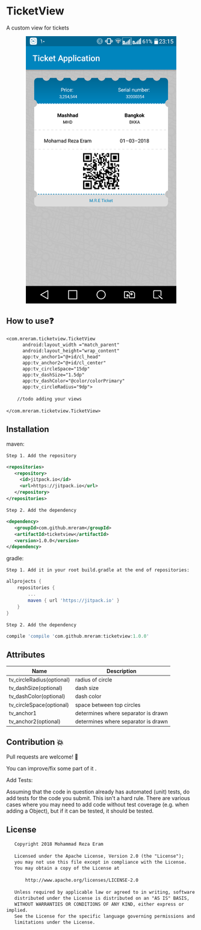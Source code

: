 # TicketView
A custom view for tickets

<p align="center">
<img src="./ticket_sc1.png" width="400"/>
</p>

## How to use:question:
  ```
  <com.mreram.ticketview.TicketView
        android:layout_width ="match_parent"
        android:layout_height="wrap_content"
        app:tv_anchor1="@+id/cl_head"
        app:tv_anchor2="@+id/cl_center"
        app:tv_circleSpace="15dp"
        app:tv_dashSize="1.5dp"
        app:tv_dashColor="@color/colorPrimary"
        app:tv_circleRadius="9dp">

      //todo adding your views

  </com.mreram.ticketview.TicketView>
```
## Installation
maven:

	Step 1. Add the repository
```xml
<repositories>
   <repository>
     <id>jitpack.io</id>
     <url>https://jitpack.io</url>
   </repository>
</repositories>
```
	Step 2. Add the dependency
```xml
<dependency>
   <groupId>com.github.mreram</groupId>
   <artifactId>ticketview</artifactId>
   <version>1.0.0</version>
</dependency>
```
gradle:
	
	Step 1. Add it in your root build.gradle at the end of repositories:
```groovy	
allprojects {
	repositories {
		...
		maven { url 'https://jitpack.io' }
	}
}
```	
	Step 2. Add the dependency
```groovy	
compile 'compile 'com.github.mreram:ticketview:1.0.0'
```

## Attributes

| Name | Description |
| ------ | ------ |
| tv_circleRadius(optional) | radius of circle |
| tv_dashSize(optional) | dash size |
| tv_dashColor(optional) | dash color |
| tv_circleSpace(optional) | space between top circles |
| tv_anchor1 | determines where separator is drawn |
| tv_anchor2(optional) | determines where separator is drawn |


## Contribution :collision:

Pull requests are welcome! :clap:

You can improve/fix some part of it .

Add Tests:

Assuming that the code in question already has automated (unit) tests, do add tests for the code you submit.
This isn't a hard rule. There are various cases where you may need to add code without test coverage (e.g. when adding a Object), but if it can be tested, it should be tested.


## License
```
   Copyright 2018 Mohammad Reza Eram

   Licensed under the Apache License, Version 2.0 (the "License");
   you may not use this file except in compliance with the License.
   You may obtain a copy of the License at

       http://www.apache.org/licenses/LICENSE-2.0

   Unless required by applicable law or agreed to in writing, software
   distributed under the License is distributed on an "AS IS" BASIS,
   WITHOUT WARRANTIES OR CONDITIONS OF ANY KIND, either express or implied.
   See the License for the specific language governing permissions and
   limitations under the License.
